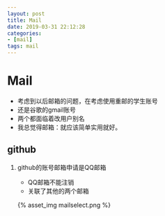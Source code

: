 ```yaml
---
layout: post
title: Mail
date: 2019-03-31 22:12:28
categories: 
- [mail]
tags: mail
---
```


# Mail

+ 考虑到以后邮箱的问题，在考虑使用重邮的学生账号
+ 还是谷歌的gmail账号
+ 两个都面临着改用户别名
+ 我总觉得邮箱：就应该简单实用就好。

## github

1. github的账号邮箱申请是QQ邮箱

   + QQ邮箱不能注销
   + 关联了其他的两个邮箱

   {% asset_img mailselect.png %}